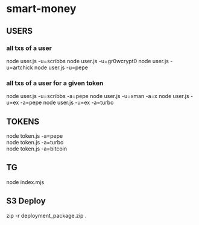 # smart-money

## USERS

### all txs of a user
node user.js -u=scribbs
node user.js -u=gr0wcrypt0
node user.js -u=artchick
node user.js -u=pepe

### all txs of a user for a given token
node user.js -u=scribbs -a=pepe
node user.js -u=xman -a=x
node user.js -u=ex -a=pepe
node user.js -u=ex -a=turbo


## TOKENS
node token.js -a=pepe  
node token.js -a=turbo  
node token.js -a=bitcoin  


## TG
node index.mjs


## S3 Deploy
zip -r deployment_package.zip .

